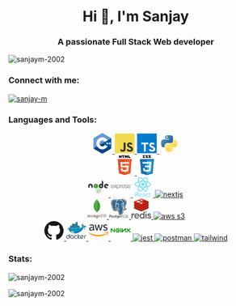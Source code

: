 <h1 align="center">Hi 👋, I'm Sanjay</h1>
<h3 align="center">A passionate Full Stack Web developer</h3>

<p align="left"> <img
      src="https://komarev.com/ghpvc/?username=sanjaym-2002&label=Profile%20views&color=0e75b6&style=flat"
      alt="sanjaym-2002" /> </p>



<h3 align="left">Connect with me:</h3>
<p align="left">

<a href="[[https://linkedin.com/in/tushar-verma-developer](https://www.linkedin.com/in/sanjay-m-74a123240/)](https://www.linkedin.com/in/sanjay-m-74a123240/)" target="blank"><img align="center" src="https://raw.githubusercontent.com/rahuldkjain/github-profile-readme-generator/master/src/images/icons/Social/linked-in-alt.svg" alt="sanjay-m" height="30" width="40" /></a>

</p>

<h3 align="left">Languages and Tools:</h3>
<p align="center"> <a href="https://isocpp.org/" target="_blank" rel="noreferrer">
        <img src="https://raw.githubusercontent.com/devicons/devicon/master/icons/cplusplus/cplusplus-original.svg" alt="cplusplus" width="40" height="40" />
      </a> <a href="https://developer.mozilla.org/en-US/docs/Web/JavaScript" target="_blank" rel="noreferrer">
        <img src="https://raw.githubusercontent.com/devicons/devicon/master/icons/javascript/javascript-original.svg" alt="javascript" width="40" height="40" />
      </a> 
      <a href="https://www.typescriptlang.org/" target="_blank" rel="noreferrer">
        <img src="https://raw.githubusercontent.com/devicons/devicon/master/icons/typescript/typescript-original.svg" alt="typescript" width="40" height="40" />
      </a>
      <a href="https://www.python.org" target="_blank" rel="noreferrer">
        <img src="https://raw.githubusercontent.com/devicons/devicon/master/icons/python/python-original.svg" alt="python" width="40" height="40" />
      </a> <br /><a href="https://www.w3.org/html/" target="_blank" rel="noreferrer">
        <img src="https://raw.githubusercontent.com/devicons/devicon/master/icons/html5/html5-original-wordmark.svg" alt="html5" width="40" height="40" />
      </a>
      <a href="https://www.w3schools.com/css/" target="_blank" rel="noreferrer">
        <img src="https://raw.githubusercontent.com/devicons/devicon/master/icons/css3/css3-original-wordmark.svg" alt="css3" width="40" height="40" />
      </a><br />
      <a href="https://nodejs.org" target="_blank" rel="noreferrer">
        <img src="https://raw.githubusercontent.com/devicons/devicon/master/icons/nodejs/nodejs-original-wordmark.svg" alt="nodejs" width="40" height="40" />
      </a>
    <a href="https://expressjs.com" target="_blank" rel="noreferrer">
        <img src="https://raw.githubusercontent.com/devicons/devicon/master/icons/express/express-original-wordmark.svg" alt="express" width="40" height="40" />
      </a> 
      <a href="https://reactjs.org/" target="_blank" rel="noreferrer">
        <img src="https://raw.githubusercontent.com/devicons/devicon/master/icons/react/react-original-wordmark.svg" alt="react" width="40" height="40" />
      </a>
      <a href="https://nextjs.org/" target="_blank" rel="noreferrer">
        <img src="https://cdn.worldvectorlogo.com/logos/nextjs-2.svg" alt="nextjs" width="40" height="40" />
      </a>
      <br/>
      <a href="https://www.mongodb.com/" target="_blank" rel="noreferrer">
        <img src="https://raw.githubusercontent.com/devicons/devicon/master/icons/mongodb/mongodb-original-wordmark.svg" alt="mongodb" width="40" height="40" />
      </a>
      <a href="https://www.postgresql.org" target="_blank" rel="noreferrer">
        <img src="https://raw.githubusercontent.com/devicons/devicon/master/icons/postgresql/postgresql-original-wordmark.svg" alt="postgresql" width="40" height="40" />
      </a> 
      <a href="https://redis.io" target="_blank" rel="noreferrer">
        <img src="https://raw.githubusercontent.com/devicons/devicon/master/icons/redis/redis-original-wordmark.svg" alt="redis" width="40" height="40" />
      </a> 
      <a href="https://aws.amazon.com/s3/" target="_blank" rel="noreferrer">
        <img src="https://d2908q01vomqb2.cloudfront.net/22d200f8670dbdb3e253a90eee5098477c95c23d/2021/08/24/Amazon-S3-icon-ForSocial.jpg" alt="aws s3" width="60" height="36" />
      </a><br />
      <a href="https://github.com/" target="_blank" rel="noreferrer">
        <img src="https://raw.githubusercontent.com/devicons/devicon/master/icons/github/github-original.svg" alt="github" width="40" height="40" />
      </a>
      <a href="https://www.docker.com/" target="_blank" rel="noreferrer">
        <img src="https://raw.githubusercontent.com/devicons/devicon/master/icons/docker/docker-original-wordmark.svg" alt="docker" width="40" height="40" />
      </a> 
      <a href="https://aws.amazon.com" target="_blank" rel="noreferrer">
        <img src="https://raw.githubusercontent.com/devicons/devicon/master/icons/amazonwebservices/amazonwebservices-original-wordmark.svg" alt="aws" width="40" height="40" />
      </a>
      <a href="https://www.nginx.com" target="_blank" rel="noreferrer">
        <img src="https://raw.githubusercontent.com/devicons/devicon/master/icons/nginx/nginx-original.svg" alt="nginx" width="40" height="40" />
      </a>
      <a href="https://jestjs.io" target="_blank" rel="noreferrer">
        <img src="https://www.vectorlogo.zone/logos/jestjsio/jestjsio-icon.svg" alt="jest" width="40" height="40" />
      </a>
      <a href="https://postman.com" target="_blank" rel="noreferrer">
        <img src="https://www.vectorlogo.zone/logos/getpostman/getpostman-icon.svg" alt="postman" width="40" height="40" />
      </a>
      <a href="https://tailwindcss.com/" target="_blank" rel="noreferrer">
        <img src="https://www.vectorlogo.zone/logos/tailwindcss/tailwindcss-icon.svg" alt="tailwind" width="40" height="40" />
      </a> <br />
      
      
      
      
      

<h3 align="left">Stats:</h3>
<div>

<p><img align="center" src="https://github-readme-stats.vercel.app/api/top-langs/?username=sanjaym-2002&layout=compact&langs_count=20&card_width=600%&theme=dracula" alt="sanjaym-2002" /></p>
<!--
<p>&nbsp;<img align="center" src="https://github-readme-stats.vercel.app/api?username=sanjaym-2002&show_icons=true&locale=en&theme=dracula" alt="sanjaym-2002" /></p>
-->

<p><img align="center" src="https://github-readme-streak-stats.herokuapp.com/?user=sanjaym-2002&theme=dracula" alt="sanjaym-2002" /></p>
</div>
